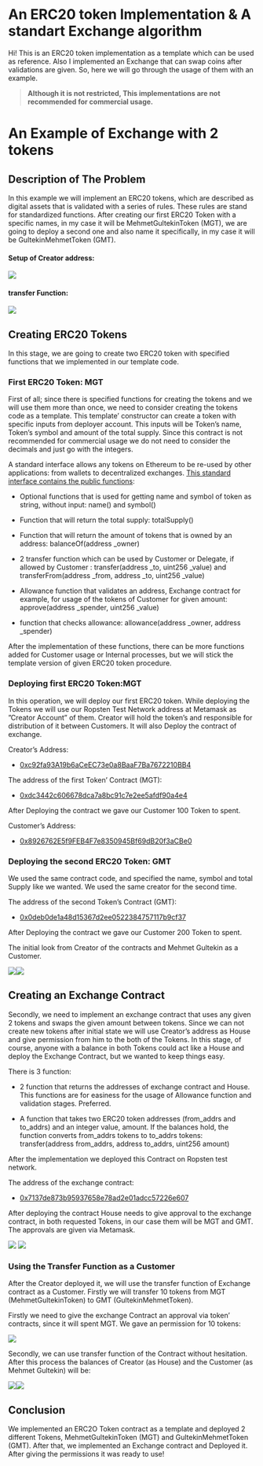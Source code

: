 # An ERC20 token Implementation & A standart Exchange algorithm

Hi! This is an ERC20 token implementation as a template which can be used as reference. Also I implemented an Exchange that can swap coins after validations are given. So, here we will go through the usage of them with an example.
> **Although it is not restricted, This implementations are not recommended for commercial usage.**

# An Example of Exchange with 2 tokens
## Description of The Problem

In this example we will implement an ERC20 tokens, which are described as digital assets that is validated with a series of rules. These rules are stand for standardized functions. After creating our first ERC20 Token with a specific names, in my case it will be MehmetGultekinToken (MGT), we are going to deploy a second one and also name it specifically, in my case it will be GultekinMehmetToken (GMT).

#### Setup of Creator address:

![](https://lh6.googleusercontent.com/a1IaZEtQD7SRFJusm0XAhwaph0RJvsb2cAYBVv2oK-0VWqWBOXBEbRl-8bde68D-S9l9auNh_Vt76hcsEES4K4fS49OULJz437aCLmKwzTcZm4w3F1cS9KWZgmeuecYOP1pPgyv4)

#### transfer Function:

![](https://lh6.googleusercontent.com/9yG3rZpUV7t2S24m-F0iJRDeO0t9HGKEl0yElgCiQcL3QkRHcuoOyx4w97iD2nMgfBF7d6uyFLdRQzgyPsL-178ucjBEBj-ver9z611Q3_ZPiPqOXXGQSWs3eZNTmGOwFW7bg9gv)

## Creating ERC20 Tokens

In this stage, we are going to create two ERC20 token with specified functions that we implemented in our template code.


### First ERC20 Token: MGT

First of all; since there is specified functions for creating the tokens and we will use them more than once, we need to consider creating the tokens code as a template. This template’ constructor can create a token with specific inputs from deployer account. This inputs will be Token’s name, Token’s symbol and amount of the total supply. Since this contract is not recommended for commercial usage we do not need to consider the decimals and just go with the integers.

A standard interface allows any tokens on Ethereum to be re-used by other applications: from wallets to decentralized exchanges. [This standard interface contains the public functions](https://eips.ethereum.org/EIPS/eip-20):

-   Optional functions that is used for getting name and symbol of token as string, without input: name() and symbol()
    
-   Function that will return the total supply: totalSupply()
    
-   Function that will return the amount of tokens that is owned by an address: balanceOf(address _owner)
    
-   2 transfer function which can be used by Customer or Delegate, if allowed by Customer : transfer(address _to, uint256 _value) and transferFrom(address _from, address _to, uint256 _value)
    
-   Allowance function that validates an address, Exchange contract for example, for usage of the tokens of Customer for given amount: approve(address _spender, uint256 _value)

-   function that checks allowance: allowance(address _owner, address _spender)
    

After the implementation of these functions, there can be more functions added for Customer usage or Internal processes, but we will stick the template version of given ERC20 token procedure.

  
### Deploying first ERC20 Token:MGT

In this operation, we will deploy our first ERC20 token. While deploying the Tokens we will use our Ropsten Test Network address at Metamask as ”Creator Account” of them. Creator will hold the token’s and responsible for distribution of it between Customers. It will also Deploy the contract of exchange.

  

Creator’s Address:

-   [0xc92fa93A19b6aCeEC73e0a8BaaF7Ba7672210BB4](https://ropsten.etherscan.io/address/0xc92fa93A19b6aCeEC73e0a8BaaF7Ba7672210BB4)
    

  

The address of the first Token’ Contract (MGT):

-   [0xdc3442c606678dca7a8bc91c7e2ee5afdf90a4e4](https://ropsten.etherscan.io/address/0xdc3442c606678dca7a8bc91c7e2ee5afdf90a4e4)
    

  

After Deploying the contract we gave our Customer 100 Token to spent.

Customer’s Address:

-   [0x8926762E5f9FEB4F7e8350945Bf69dB20f3aCBe0](https://ropsten.etherscan.io/address/0x8926762E5f9FEB4F7e8350945Bf69dB20f3aCBe0)
    
### Deploying the second ERC20 Token: GMT

We used the same contract code, and specified the name, symbol and total Supply like we wanted. We used the same creator for the second time.

  

The address of the second Token’s Contract (GMT):

    
-   [0x0deb0de1a48d15367d2ee0522384757117b9cf37](https://ropsten.etherscan.io/address/0x0deb0de1a48d15367d2ee0522384757117b9cf37)
    
  

After Deploying the contract we gave our Customer 200 Token to spent.

The initial look from Creator of the contracts and Mehmet Gultekin as a Customer.

![](https://lh6.googleusercontent.com/0bPw1Iz-N_hgafE_VTOPRB7z8NTmz-K8qLgB0Kvlu9AUvxJ26MNdWdadGGaoBTjqQ1IGYKpECkRzA5cKNQ97QUeVI4t-IEVEJ8XhmE2IVSZ3uRQZcq9SPMv6aNJpHtLpEa4SOyJT)![](https://lh6.googleusercontent.com/X2Dpn8iROHAkNan4J0MCRgKUlW6mZJKOE1jXJHUv5vNr-wwjWXT3pOhdAvJLnKaw6qLf3ZdBS9zCNr93UV3dWIMeeiDlDma5vmyJOcv-uONyDCksg1YZtD0dJUum-1gixd478hbN)

  
## Creating an Exchange Contract

Secondly, we need to implement an exchange contract that uses any given 2 tokens and swaps the given amount between tokens. Since we can not create new tokens after initial state we will use Creator’s address as House and give permission from him to the both of the Tokens. In this stage, of course, anyone with a balance in both Tokens could act like a House and deploy the Exchange Contract, but we wanted to keep things easy.

There is 3 function:

-   2 function that returns the addresses of exchange contract and House. This functions are for easiness for the usage of Allowance function and validation stages. Preferred.
    
-   A function that takes two ERC20 token addresses (from_addrs and to_addrs) and an integer value, amount. If the balances hold, the function converts from_addrs tokens to to_addrs tokens: transfer(address from_addrs, address to_addrs, uint256 amount)
    

After the implementation we deployed this Contract on Ropsten test network.

  

The address of the exchange contract:

-   [0x7137de873b95937658e78ad2e01adcc57226e607](https://ropsten.etherscan.io/address/0x7137de873b95937658e78ad2e01adcc57226e607)
    

  

After deploying the contract House needs to give approval to the exchange contract, in both requested Tokens, in our case them will be MGT and GMT. The approvals are given via Metamask.

  
  

![](https://lh3.googleusercontent.com/aq5UF7v-WNXE-zoPvX1tSniw2h9dUA_FNyDpnX-e7x_sE7I-sobUqrCfrhunsim0ZL8D8k0A1YaATKAqkzvGnCApYTm5-V8xxeJEE30HvWbgZVpW7esVZlTO3UFKwTc0diA7Hl58)  ![](https://lh3.googleusercontent.com/leODF7AZICTTKWVH7BSzTjwpSBSlTOILB3BUsG8wU5QBxZYZYhHf5bIhhnGsjHs1fO5mp_SJS7RVmLXMLFOq9ZsExAOSt8INOKqoT8ykieW77gwOovmil-Xe2WPgTpb4v9rocSzA)

  
  
  
  

### Using the Transfer Function as a Customer

After the Creator deployed it, we will use the transfer function of Exchange contract as a Customer. Firstly we will transfer 10 tokens from MGT (MehmetGultekinToken) to GMT (GultekinMehmetToken).

Firstly we need to give the exchange Contract an approval via token’ contracts, since it will spent MGT. We gave an permission for 10 tokens:

![](https://lh4.googleusercontent.com/n4LnSr1eDjyVG0PLJPkuyEpxOPuoELE5tuBjABRkDQmWC9Mz3hPUbWNN5vZS0hEOtyMN4yJDAuJFtaTdFgxHx1Mfrp1A0q13thh2f_r0JKlTr9l4aVcdQI6JWjYAc9Sifh71Laxo)

  

Secondly, we can use transfer function of the Contract without hesitation. After this process the balances of Creator (as House) and the Customer (as Mehmet Gultekin) will be:

![](https://lh4.googleusercontent.com/jl1Lot27gIuuTWrFzboN51ABL2mo0Y3WJ4Gpfbd3FU_PkLzNTfjUv_tkVyzHOvpA1pUUaDxKpJjpA5uF4WWdEO-R5czrKRhqTr3BxvhMxtoDrbK498dYJLdWG4KZoMu3T6V9Dz6d)![](https://lh4.googleusercontent.com/hiJ4NMmDranfUH-WBw-953uKJmPMzACZbfIgqz0mbJrbOIESX1alEZmRESC9MQ3g5JIxsylQEZaiCidp9W8tQq_p3qMh_5ml3Oc6eCmZRrfCyVQ7L6HRn0AazKyfEr46Ivh4Mjae)

  

 ## Conclusion

We implemented an ERC2O Token contract as a template and deployed 2 different Tokens, MehmetGultekinToken (MGT) and GultekinMehmetToken (GMT). After that, we implemented an Exchange contract and Deployed it. After giving the permissions it was ready to use!